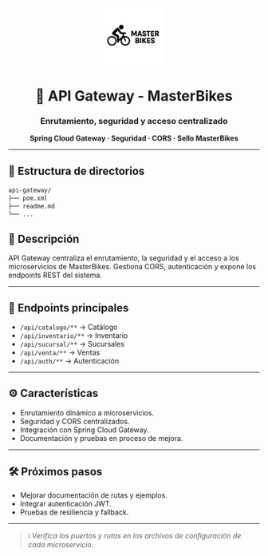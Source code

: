 <div align="center">
  <img src="../frontend/images/logo.svg" alt="MasterBikes" width="120"/>
  <h1>🚦 API Gateway - MasterBikes</h1>
  <h3>Enrutamiento, seguridad y acceso centralizado</h3>
  <p><b>Spring Cloud Gateway · Seguridad · CORS · Sello MasterBikes</b></p>
</div>

---

## 📁 Estructura de directorios

```text
api-gateway/
├── pom.xml
├── readme.md
└── ...
```

## 🚦 Descripción

API Gateway centraliza el enrutamiento, la seguridad y el acceso a los microservicios de MasterBikes. Gestiona CORS, autenticación y expone los endpoints REST del sistema.

---

## 🔗 Endpoints principales

- `/api/catalogo/**` → Catálogo
- `/api/inventario/**` → Inventario
- `/api/sucursal/**` → Sucursales
- `/api/venta/**` → Ventas
- `/api/auth/**` → Autenticación

---

## ⚙️ Características

- Enrutamiento dinámico a microservicios.
- Seguridad y CORS centralizados.
- Integración con Spring Cloud Gateway.
- Documentación y pruebas en proceso de mejora.

---

## 🛠️ Próximos pasos

- Mejorar documentación de rutas y ejemplos.
- Integrar autenticación JWT.
- Pruebas de resiliencia y fallback.

---

> ℹ️ *Verifica los puertos y rutas en los archivos de configuración de cada microservicio.*
